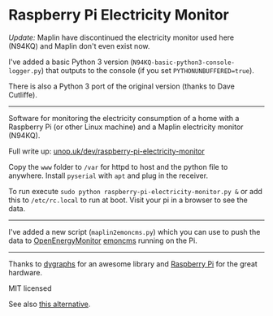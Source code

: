 Raspberry Pi Electricity Monitor
================================

*Update:* Maplin have discontinued the electricity monitor used here (N94KQ) and Maplin don't even exist now.

I've added a basic Python 3 version (`N94KQ-basic-python3-console-logger.py`) that outputs to the console (if you set `PYTHONUNBUFFERED=true`).

There is also a Python 3 port of the original version (thanks to Dave Cutliffe).

---

Software for monitoring the electricity consumption of a home with a Raspberry Pi (or other Linux machine) and a Maplin electricity monitor (N94KQ).

Full write up: [unop.uk/dev/raspberry-pi-electricity-monitor](https://unop.uk/dev/raspberry-pi-electricity-monitor/)

Copy the `www` folder to `/var` for httpd to host and the python file to anywhere.
Install `pyserial` with `apt` and plug in the receiver.

To run execute `sudo python raspberry-pi-electricity-monitor.py &` or add this to `/etc/rc.local` to run at boot.
Visit your pi in a browser to see the data.

---

I've added a new script (`maplin2emoncms.py`) which you can use to push the data to [OpenEnergyMonitor](http://openenergymonitor.org) [emoncms](https://github.com/emoncms/emoncms) running on the Pi.

---

Thanks to [dygraphs](http://dygraphs.com) for an awesome library and [Raspberry Pi](https://www.raspberrypi.org) for the great hardware.

MIT licensed

See also [this alternative](http://electroncastle.com/wp/?p=1808).
